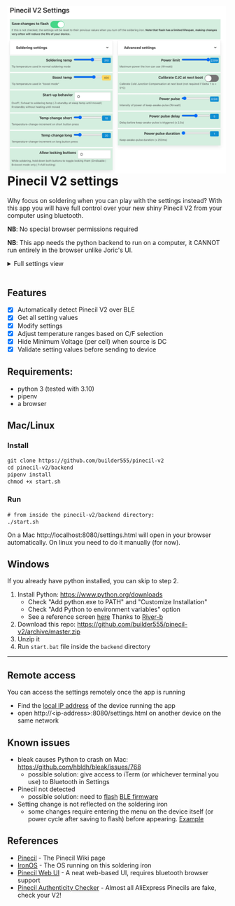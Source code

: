 <img src="./screenshot.png" align="right" width="500" style="float:left">

# Pinecil V2 settings

Why focus on soldering when you can play with the settings instead? With this app you will have full control over your new shiny Pinecil V2 from your computer using bluetooth.

**NB**: No special browser permissions required

**NB**: This app needs the python backend to run on a computer, it CANNOT run entirely in the browser unlike Joric's UI.

<details>
  <summary>Full settings view</summary>
  <p>
    <img src="./full_settings.png"/>
  </p>
</details>
<div style="clear:both;">&nbsp;</div>

## Features
- [x] Automatically detect Pinecil V2 over BLE
- [x] Get all setting values
- [X] Modify settings
- [X] Adjust temperature ranges based on C/F selection
- [X] Hide Minimum Voltage (per cell) when source is DC
- [X] Validate setting values before sending to device

## Requirements:

- python 3 (tested with 3.10)
- pipenv
- a browser

## Mac/Linux 

### Install

```shell
git clone https://github.com/builder555/pinecil-v2
cd pinecil-v2/backend
pipenv install
chmod +x start.sh
```

### Run
```shell
# from inside the pinecil-v2/backend directory:
./start.sh
```

On a Mac http://localhost:8080/settings.html will open in your browser automatically. On linux you need to do it manually (for now).

## Windows

If you already have python installed, you can skip to step 2.

1. Install Python: https://www.python.org/downloads
    * Check "Add python.exe to PATH" and "Customize Installation"
    * Check "Add Python to environment variables" option
    * See a reference screen [here](https://github.com/builder555/pinecil-v2/discussions/7#discussion-4862766) Thanks to [River-b](https://github.com/River-b)
2. Download this repo: https://github.com/builder555/pinecil-v2/archive/master.zip
3. Unzip it
4. Run `start.bat` file inside the `backend` directory

---

## Remote access

You can access the settings remotely once the app is running

* Find the [local IP address](https://lifehacker.com/how-to-find-your-local-and-external-ip-address-5833108) of the device running the app
* open http://\<ip-address\>:8080/settings.html on another device on the same network

## Known issues

- bleak causes Python to crash on Mac: https://github.com/hbldh/bleak/issues/768
    * possible solution: give access to iTerm (or whichever terminal you use) to Bluetooth in Settings
- Pinecil not detected
    * possible solution: need to [flash](https://github.com/Ralim/IronOS/discussions/1518#discussioncomment-4866637) [BLE firmware](https://github.com/Ralim/IronOS/discussions/1449#discussioncomment-4866655)
- Setting change is not reflected on the soldering iron
    * some changes require entering the menu on the device itself (or power cycle after saving to flash) before appearing. [Example](https://github.com/Ralim/IronOS/issues/1560)
    
## References

- [Pinecil](https://wiki.pine64.org/wiki/Pinecil) - The Pinecil Wiki page
- [IronOS](https://github.com/Ralim/IronOS) - The OS running on this soldering iron
- [Pinecil Web UI](https://github.com/joric/pinecil) - A neat web-based UI, requires bluetooth browser support
- [Pinecil Authenticity Checker](https://pinecil.pine64.org/) - Almost all AliExpress Pinecils are fake, check your V2!
